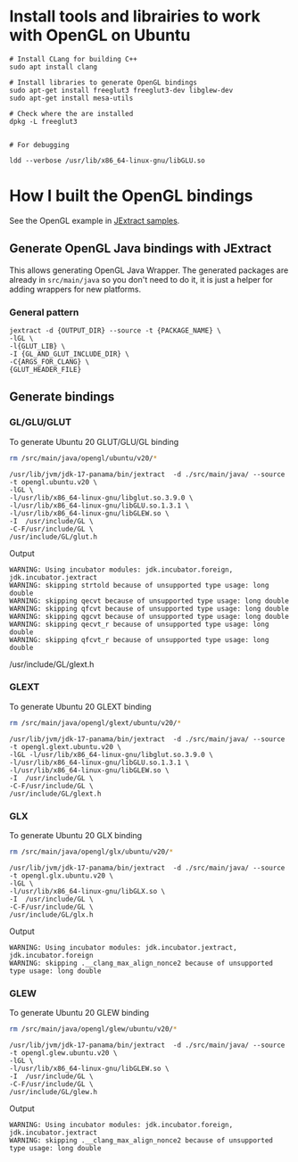 
# Install tools and librairies to work with OpenGL on Ubuntu

```
# Install CLang for building C++
sudo apt install clang

# Install libraries to generate OpenGL bindings
sudo apt-get install freeglut3 freeglut3-dev libglew-dev
sudo apt-get install mesa-utils

# Check where the are installed
dpkg -L freeglut3


# For debugging

ldd --verbose /usr/lib/x86_64-linux-gnu/libGLU.so
```

# How I built the OpenGL bindings

See the OpenGL example in [JExtract samples](https://github.com/openjdk/jextract/tree/master/samples).

## Generate OpenGL Java bindings with JExtract

This allows generating OpenGL Java Wrapper. The generated packages are already in `src/main/java` so you don't need to do it,
it is just a helper for adding wrappers for new platforms.

### General pattern

```
jextract -d {OUTPUT_DIR} --source -t {PACKAGE_NAME} \
-lGL \
-l{GLUT_LIB} \
-I {GL_AND_GLUT_INCLUDE_DIR} \
-C{ARGS_FOR_CLANG} \
{GLUT_HEADER_FILE}
```

## Generate bindings



### GL/GLU/GLUT

To generate Ubuntu 20 GLUT/GLU/GL binding

```sh
rm /src/main/java/opengl/ubuntu/v20/*
```


```
/usr/lib/jvm/jdk-17-panama/bin/jextract  -d ./src/main/java/ --source -t opengl.ubuntu.v20 \
-lGL \
-l/usr/lib/x86_64-linux-gnu/libglut.so.3.9.0 \
-l/usr/lib/x86_64-linux-gnu/libGLU.so.1.3.1 \
-l/usr/lib/x86_64-linux-gnu/libGLEW.so \
-I  /usr/include/GL \
-C-F/usr/include/GL \
/usr/include/GL/glut.h 
```
Output

```
WARNING: Using incubator modules: jdk.incubator.foreign, jdk.incubator.jextract
WARNING: skipping strtold because of unsupported type usage: long double
WARNING: skipping qecvt because of unsupported type usage: long double
WARNING: skipping qfcvt because of unsupported type usage: long double
WARNING: skipping qgcvt because of unsupported type usage: long double
WARNING: skipping qecvt_r because of unsupported type usage: long double
WARNING: skipping qfcvt_r because of unsupported type usage: long double
```


/usr/include/GL/glext.h

### GLEXT

To generate Ubuntu 20 GLEXT binding

```sh
rm /src/main/java/opengl/glext/ubuntu/v20/*
```


```
/usr/lib/jvm/jdk-17-panama/bin/jextract  -d ./src/main/java/ --source -t opengl.glext.ubuntu.v20 \
-lGL -l/usr/lib/x86_64-linux-gnu/libglut.so.3.9.0 \
-l/usr/lib/x86_64-linux-gnu/libGLU.so.1.3.1 \
-l/usr/lib/x86_64-linux-gnu/libGLEW.so \
-I  /usr/include/GL \
-C-F/usr/include/GL \
/usr/include/GL/glext.h
```


### GLX

To generate Ubuntu 20 GLX binding

```sh
rm /src/main/java/opengl/glx/ubuntu/v20/*
```


```
/usr/lib/jvm/jdk-17-panama/bin/jextract  -d ./src/main/java/ --source -t opengl.glx.ubuntu.v20 \
-lGL \
-l/usr/lib/x86_64-linux-gnu/libGLX.so \
-I  /usr/include/GL \
-C-F/usr/include/GL \
/usr/include/GL/glx.h
```

Output

```
WARNING: Using incubator modules: jdk.incubator.jextract, jdk.incubator.foreign
WARNING: skipping .__clang_max_align_nonce2 because of unsupported type usage: long double
```

### GLEW

To generate Ubuntu 20 GLEW binding

```sh
rm /src/main/java/opengl/glew/ubuntu/v20/*
```


```
/usr/lib/jvm/jdk-17-panama/bin/jextract  -d ./src/main/java/ --source -t opengl.glew.ubuntu.v20 \
-lGL \
-l/usr/lib/x86_64-linux-gnu/libGLEW.so \
-I  /usr/include/GL \
-C-F/usr/include/GL \
/usr/include/GL/glew.h
```

Output

```
WARNING: Using incubator modules: jdk.incubator.foreign, jdk.incubator.jextract
WARNING: skipping .__clang_max_align_nonce2 because of unsupported type usage: long double
```
